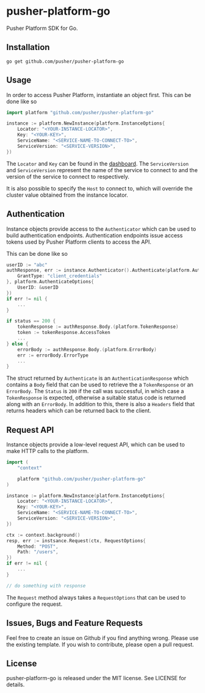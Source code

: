 # pusher-platform-go

Pusher Platform SDK for Go.

## Installation

```
go get github.com/pusher/pusher-platform-go
```

## Usage

In order to access Pusher Platform, instantiate an object first. This can be done like so

```go
import platform "github.com/pusher/pusher-platform-go"

instance := platform.NewInstance(platform.InstanceOptions{
	Locator: "<YOUR-INSTANCE-LOCATOR>",
	Key: "<YOUR-KEY>",
	ServiceName: "<SERVICE-NAME-TO-CONNECT-TO>",
	ServiceVersion: "<SERVICE-VERSION>",
})
```

The `Locator` and `Key` can be found in the [dashboard](https://dash.pusher.com). The `ServiceVersion` and `ServiceVersion` represent the name of the service to connect to and the version of the service to connect to respectively.

It is also possible to specify the `Host` to connect to, which will override the cluster value obtained from the instance locator.

## Authentication

Instance objects provide access to the `Authenticator` which can be used to build authentication endpoints. Authentication endpoints issue access tokens used by Pusher Platform clients to access the API.

This can be done like so

```go
userID := "abc"
authResponse, err := instance.Authenticator().Authenticate(platform.AuthenticatePayload{
	GrantType: "client_credentials"
}, platform.AuthenticateOptions{
	UserID: &userID
})
if err != nil {
	...
}

if status == 200 {
	tokenResponse := authResponse.Body.(platform.TokenResponse)
	token := tokenResponse.AccessToken
	...
} else {
	errorBody := authResponse.Body.(platform.ErrorBody)
	err := errorBody.ErrorType
	...
}

```

The struct returned by `Authenticate` is an `AuthenticationResponse` which contains a `Body` field that can be used to retrieve the a `TokenResponse` or an `ErrorBody`. The `Status` is `200` if the call was successful, in which case a `TokenResponse` is expected, otherwise a suitable status code is returned along with an `ErrorBody`. In addition to this, there is also a `Headers` field that returns headers which can be returned back to the client.

## Request API

Instance objects provide a low-level request API, which can be used to make HTTP calls to the platform.

```go
import (
	"context"

	platform "github.com/pusher/pusher-platform-go"
)

instance := platform.NewInstance(platform.InstanceOptions{
	Locator: "<YOUR-INSTANCE-LOCATOR>",
	Key: "<YOUR-KEY>",
	ServiceName: "<SERVICE-NAME-TO-CONNECT-TO>",
	ServiceVersion: "<SERVICE-VERSION>",
})

ctx := context.background()
resp, err := instsance.Request(ctx, RequestOptions{
	Method: "POST",
	Path: "/users",
})
if err != nil {
	...
}

// do something with response

```

The `Request` method always takes a `RequestOptions` that can be used to configure the request.

## Issues, Bugs and Feature Requests

Feel free to create an issue on Github if you find anything wrong. Please use the existing template. If you wish to contribute, please open a pull request.

## License

pusher-platform-go is released under the MIT license. See LICENSE for details.